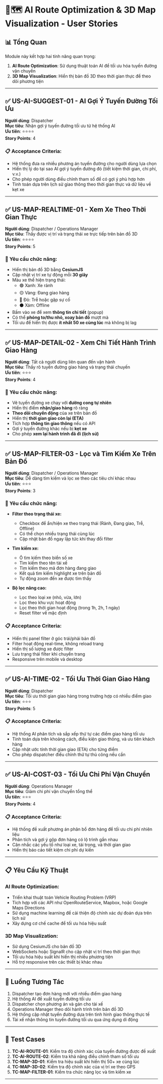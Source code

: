 # 🤖🗺️ AI Route Optimization & 3D Map Visualization - User Stories

## 📊 Tổng Quan

Module này kết hợp hai tính năng quan trọng:
1. **AI Route Optimization**: Sử dụng thuật toán AI để tối ưu hóa tuyến đường vận chuyển
2. **3D Map Visualization**: Hiển thị bản đồ 3D theo thời gian thực để theo dõi phương tiện

---

## ✅ US-AI-SUGGEST-01 - AI Gợi Ý Tuyến Đường Tối Ưu

**Người dùng**: Dispatcher  
**Mục tiêu**: Nhận gợi ý tuyến đường tối ưu từ hệ thống AI  
**Ưu tiên**: ⭐⭐⭐⭐  
**Story Points**: 4

### 📋 Acceptance Criteria:
- Hệ thống đưa ra nhiều phương án tuyến đường cho người dùng lựa chọn
- Hiển thị lý do tại sao AI gợi ý tuyến đường đó (tiết kiệm thời gian, chi phí, v.v.)
- Cho phép người dùng điều chỉnh tham số để có gợi ý phù hợp hơn
- Tính toán dựa trên lịch sử giao thông theo thời gian thực và dữ liệu về kẹt xe

---

## ✅ US-MAP-REALTIME-01 - Xem Xe Theo Thời Gian Thực

**Người dùng**: Dispatcher / Operations Manager  
**Mục tiêu**: Thấy được vị trí và trạng thái xe trực tiếp trên bản đồ 3D  
**Ưu tiên**: ⭐⭐⭐⭐  
**Story Points**: 5

### 🎯 Yêu cầu chức năng:
- Hiển thị bản đồ 3D bằng **CesiumJS**
- Cập nhật vị trí xe tự động mỗi **30 giây**
- Màu xe thể hiện trạng thái:
  - 🟢 Xanh: Xe rảnh
  - 🟡 Vàng: Đang giao hàng
  - 🔴 Đỏ: Trễ hoặc gặp sự cố
  - ⚫ Xám: Offline
- Bấm vào xe để xem **thông tin chi tiết** (popup)
- Có thể **phóng to/thu nhỏ, xoay bản đồ** mượt mà
- Tối ưu để hiển thị được **ít nhất 50 xe cùng lúc** mà không bị lag

---

## ✅ US-MAP-DETAIL-02 - Xem Chi Tiết Hành Trình Giao Hàng

**Người dùng**: Tất cả người dùng liên quan đến vận hành  
**Mục tiêu**: Thấy rõ tuyến đường giao hàng và trạng thái chuyến  
**Ưu tiên**: ⭐⭐⭐  
**Story Points**: 4

### 🎯 Yêu cầu chức năng:
- Vẽ tuyến đường xe chạy với **đường cong tự nhiên**
- Hiển thị điểm **nhận/giao hàng** rõ ràng
- **Theo dõi chuyển động** của xe trên bản đồ
- Hiển thị **thời gian giao còn lại (ETA)**
- Tích hợp **thông tin giao thông** nếu có API
- Gợi ý tuyến đường khác nếu bị **kẹt xe**
- Cho phép **xem lại hành trình đã đi (lịch sử)**

---

## ✅ US-MAP-FILTER-03 - Lọc và Tìm Kiếm Xe Trên Bản Đồ

**Người dùng**: Dispatcher / Operations Manager  
**Mục tiêu**: Dễ dàng tìm kiếm và lọc xe theo các tiêu chí khác nhau  
**Ưu tiên**: ⭐⭐⭐  
**Story Points**: 3

### 🎯 Yêu cầu chức năng:
- **Filter theo trạng thái xe:**
  - Checkbox để ẩn/hiện xe theo trạng thái (Rảnh, Đang giao, Trễ, Offline)
  - Có thể chọn nhiều trạng thái cùng lúc
  - Cập nhật bản đồ ngay lập tức khi thay đổi filter

- **Tìm kiếm xe:**
  - Ô tìm kiếm theo biển số xe
  - Tìm kiếm theo tên tài xế
  - Tìm kiếm theo mã đơn hàng đang giao
  - Kết quả tìm kiếm highlight xe trên bản đồ
  - Tự động zoom đến xe được tìm thấy

- **Bộ lọc nâng cao:**
  - Lọc theo loại xe (nhỏ, vừa, lớn)
  - Lọc theo khu vực hoạt động
  - Lọc theo thời gian hoạt động (trong 1h, 2h, 1 ngày)
  - Reset filter về mặc định

### 📋 Acceptance Criteria:
- Hiển thị panel filter ở góc trái/phải bản đồ
- Filter hoạt động real-time, không reload trang
- Hiển thị số lượng xe được filter
- Lưu trạng thái filter khi chuyển trang
- Responsive trên mobile và desktop

---

## ✅ US-AI-TIME-02 - Tối Ưu Thời Gian Giao Hàng

**Người dùng**: Dispatcher  
**Mục tiêu**: Tối ưu thời gian giao hàng trong trường hợp có nhiều điểm giao  
**Ưu tiên**: ⭐⭐⭐  
**Story Points**: 5

### 📋 Acceptance Criteria:
- Hệ thống AI phân tích và sắp xếp thứ tự các điểm giao hàng tối ưu
- Tính toán dựa trên khoảng cách, điều kiện giao thông, và ưu tiên khách hàng
- Cập nhật ước tính thời gian giao (ETA) cho từng điểm
- Cho phép dispatcher điều chỉnh thứ tự thủ công nếu cần

---

## ✅ US-AI-COST-03 - Tối Ưu Chi Phí Vận Chuyển

**Người dùng**: Operations Manager  
**Mục tiêu**: Giảm chi phí vận chuyển tổng thể  
**Ưu tiên**: ⭐⭐⭐  
**Story Points**: 4

### 📋 Acceptance Criteria:
- Hệ thống đề xuất phương án phân bổ đơn hàng để tối ưu chi phí nhiên liệu
- Phân tích và gợi ý gộp đơn hàng có lộ trình gần nhau
- Cân nhắc các yếu tố như loại xe, tải trọng, và thời gian giao
- Hiển thị báo cáo tiết kiệm chi phí dự kiến

---

## 📋 Yêu Cầu Kỹ Thuật

### AI Route Optimization:
- Triển khai thuật toán Vehicle Routing Problem (VRP)
- Tích hợp với các API như OpenRouteService, Mapbox, hoặc Google Maps Directions
- Sử dụng machine learning để cải thiện độ chính xác dự đoán dựa trên lịch sử
- Xây dựng cơ chế cache để tối ưu hóa hiệu suất

### 3D Map Visualization:
- Sử dụng CesiumJS cho bản đồ 3D
- WebSockets hoặc SignalR cho cập nhật vị trí theo thời gian thực
- Tối ưu hóa hiệu suất khi hiển thị nhiều phương tiện
- Hỗ trợ responsive trên các thiết bị khác nhau

---

## 🔄 Luồng Tương Tác

1. Dispatcher tạo đơn hàng mới với nhiều điểm giao hàng
2. Hệ thống AI đề xuất tuyến đường tối ưu
3. Dispatcher chọn phương án và gán cho tài xế
4. Operations Manager theo dõi hành trình trên bản đồ 3D
5. Hệ thống cập nhật tuyến đường dựa trên tình hình giao thông thực tế
6. Tài xế nhận thông tin tuyến đường tối ưu qua ứng dụng di động

---

## 🧪 Test Cases

1. **TC-AI-ROUTE-01**: Kiểm tra độ chính xác của tuyến đường được đề xuất
2. **TC-AI-ROUTE-02**: Kiểm tra khả năng điều chỉnh tham số tối ưu
3. **TC-MAP-3D-01**: Kiểm tra hiệu suất khi hiển thị 50+ xe cùng lúc
4. **TC-MAP-3D-02**: Kiểm tra độ chính xác của vị trí xe theo GPS
5. **TC-MAP-FILTER-01**: Kiểm tra chức năng lọc và tìm kiếm xe

---
